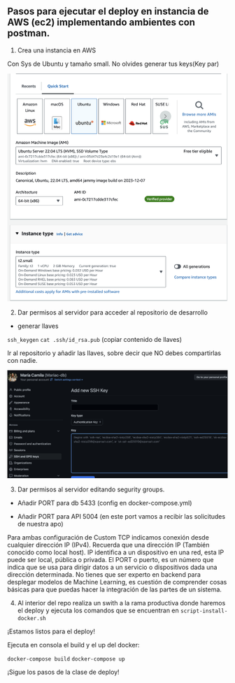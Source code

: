 ## Pasos para ejecutar el deploy en instancia de AWS (ec2) implementando ambientes con postman.


1. Crea una instancia en AWS

Con Sys de Ubuntu y tamaño small. No olvides generar tus keys(Key par)

<img src="images/creacion_ec2.png/">

2. Dar permisos al servidor para acceder al repositorio de desarrollo

* generar llaves 

`ssh_keygen`
`cat .ssh/id_rsa.pub` (copiar contenido de llaves)

Ir al repositorio y añadir las llaves, sobre decir que NO debes compartirlas con nadie. 

<img src="images/copiar_llaves_github.png/">

3. Dar permisos al servidor editando segurity groups.

* Añadir PORT para db 5433 (config en docker-compose.yml)

* Añadir PORT para API 5004 (en este port vamos a recibir las solicitudes de nuestra apo)

Para ambas configuración de Custom TCP indicamos conexión desde cualquier dirección IP (IPv4). Recuerda que una dirección IP (También conocido como local host). IP identifica a un dispositivo en una red, esta IP puede ser local, pública o privada. El PORT o puerto, es un número que indica que se usa para dirigir datos a un servicio o dispositivos dada una dirección determinada. No tienes que ser experto en backend para desplegar modelos de Machine Learning, es cuestión de comprender cosas básicas para que puedas hacer la integración de las partes de un sistema. 


4. Al interior del repo realiza un swith a la rama productiva donde haremos el deploy y ejecuta los comandos que se encuentran en `script-install-docker.sh`


¡Estamos listos para el deploy!

Ejecuta en consola el build y el up del docker: 

`docker-compose build`
`docker-compose up`

¡Sigue los pasos de la clase de deploy!


